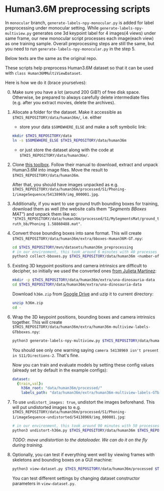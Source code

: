 Human3.6M preprocessing scripts
=======
In `monocular` branch, `generate-labels-npy-monocular.py` is added for label preprocessing under monocular setting.
While `generate-labels-npy-multiview.py` generates one 3d keypoint label for 4 images(4 views) under same frame, our new monocular script processes each image(each view) as one training sample.
Overall preprocessing steps are still the same, but you need to run `generate-labels-npy-monocular.py` in the step 5.

Below texts are the same as the original repo.



These scripts help preprocess Human3.6M dataset so that it can be used with `class Human36MMultiViewDataset`.

Here is how we do it (brace yourselves):

0. Make sure you have a lot (around 200 GiB?) of free disk space. Otherwise, be prepared to always carefully delete intermediate files (e.g. after you extract movies, delete the archives).

1. Allocate a folder for the dataset. Make it accessible as `$THIS_REPOSITORY/data/human36m/`, i.e. either

    * store your data `$SOMEWHERE_ELSE` and make a soft symbolic link:
    ```bash
    mkdir $THIS_REPOSITORY/data
    ln -s $SOMEWHERE_ELSE $THIS_REPOSITORY/data/human36m
    ```
    * or just store the dataset along with the code at `$THIS_REPOSITORY/data/human36m/`.

1. Clone [this toolbox](https://github.com/anibali/h36m-fetch). Follow their manual to download, extract and unpack Human3.6M into image files. Move the result to `$THIS_REPOSITORY/data/human36m`.

    After that, you should have images unpacked as e.g. `$THIS_REPOSITORY/data/human36m/processed/S1/Phoning-1/imageSequence/54138969/img_000001.jpg`.

2. Additionally, if you want to use ground truth bounding boxes for training, download them as well (the website calls them *"Segments BBoxes MAT"*) and unpack them like so: `"$THIS_REPOSITORY/data/human36m/processed/S1/MySegmentsMat/ground_truth_bb/Phoning 1.58860488.mat"`.

3. Convert those bounding boxes into sane format. This will create `$THIS_REPOSITORY/data/human36m/extra/bboxes-Human36M-GT.npy`:

    ```bash
    cd $THIS_REPOSITORY/mvn/datasets/human36m_preprocessing
    # in our environment, this took around 6 minutes with 40 processes
    python3 collect-bboxes.py $THIS_REPOSITORY/data/human36m <number-of-parallel-processes>
    ```

4. Existing 3D keypoint positions and camera intrinsics are difficult to decipher, so initially we used the converted ones [from Julieta Martinez](https://github.com/una-dinosauria/3d-pose-baseline/):

    ```bash
    mkdir -p $THIS_REPOSITORY/data/human36m/extra/una-dinosauria-data
    cd $THIS_REPOSITORY/data/human36m/extra/una-dinosauria-data
    ```
    
    Download `h36m.zip` from [Google Drive](https://drive.google.com/file/d/1PIqzOfdIYUVJudV5f22JpbAqDCTNMU8E/view?usp=sharing) and uzip it to current directory:
    ```bash
    unzip h36m.zip
    cd -
    ```

5. Wrap the 3D keypoint positions, bounding boxes and camera intrinsics together. This will create `$THIS_REPOSITORY/data/human36m/extra/human36m-multiview-labels-GTbboxes.npy`:

    ```bash
    python3 generate-labels-npy-multiview.py $THIS_REPOSITORY/data/human36m $THIS_REPOSITORY/data/human36m/extra/una-dinosauria-data/h36m $THIS_REPOSITORY/data/human36m/extra/bboxes-Human36M-GT.npy
    ```

    You should see only one warning saying `camera 54138969 isn't present in S11/Directions-2`. That's fine.

    Now you can train and evaluate models by setting these config values (already set by default in the example configs):

    ```yaml
    dataset:
      {train,val}:
        h36m_root: "data/human36m/processed/"
        labels_path: "data/human36m/extra/human36m-multiview-labels-GTbboxes.npy"
    ```

6. To use `undistort_images: true`, undistort the images beforehand. This will put undistorted images to e.g. `$THIS_REPOSITORY/data/human36m/processed/S1/Phoning-1/imageSequence-undistorted/54138969/img_000001.jpg`:

    ```bash
    # in our environment, this took around 90 minutes with 50 processes
    python3 undistort-h36m.py $THIS_REPOSITORY/data/human36m $THIS_REPOSITORY/data/human36m/extra/human36m-multiview-labels-GTbboxes.npy <number-of-parallel-processes>`
    ```

    *TODO: move undistortion to the dataloader. We can do it on the fly during training.*

7. Optionally, you can test if everything went well by viewing frames with skeletons and bounding boxes on a GUI machine:

    ```bash
    python3 view-dataset.py $THIS_REPOSITORY/data/human36m/processed $THIS_REPOSITORY/data/human36m/extra/human36m-multiview-labels-GTbboxes.npy [<start-sample-number> [<samples-per-step>]]`
    ```

    You can test different settings by changing dataset constructor parameters in `view-dataset.py`.
